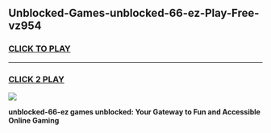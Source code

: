
## Unblocked-Games-unblocked-66-ez-Play-Free-vz954
<h3>
<a href="https://premium76.site?title=unblocked-66-ez&ref=23A">CLICK TO PLAY</a></h3>
<hr>

<h3>
<a href="https://premium76.site?title=unblocked-66-ez&ref=23A">CLICK 2 PLAY</a>
  
</h3>

<a href="https://premium76.site?title=unblocked-66-ez&ref=23A"><img src="https://clearcache.store/games.png"></a>


**unblocked-66-ez games unblocked: Your Gateway to Fun and Accessible Online Gaming**

